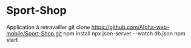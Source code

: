 # Sport-Shop
Application à retravailler
git clone https://github.com/Alpha-web-mobile/Sport-Shop.git
npm install
npx json-server --watch db.json
npm start
